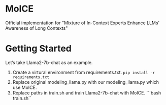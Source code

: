 # MoICE
Official implementation for "Mixture of In-Context Experts Enhance LLMs’ Awareness of Long Contexts"

# Getting Started
Let’s take Llama2-7b-chat as an example.
1. Create a virtural environment from requirements.txt.
   ```pip install -r requirements.txt```
3. Replace original modeling_llama.py with our modeling_llama.py which use MoICE.
4. Replace paths in train.sh and train Llama2-7b-chat with MoICE.
   ```bash train.sh``
